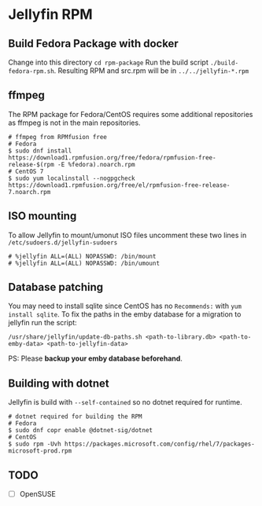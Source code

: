 # Jellyfin RPM

## Build Fedora Package with docker

Change into this directory `cd rpm-package`
Run the build script `./build-fedora-rpm.sh`.
Resulting RPM and src.rpm will be in `../../jellyfin-*.rpm`

## ffmpeg

The RPM package for Fedora/CentOS requires some additional repositories as ffmpeg is not in the main repositories.

```shell
# ffmpeg from RPMfusion free
# Fedora
$ sudo dnf install https://download1.rpmfusion.org/free/fedora/rpmfusion-free-release-$(rpm -E %fedora).noarch.rpm
# CentOS 7
$ sudo yum localinstall --nogpgcheck https://download1.rpmfusion.org/free/el/rpmfusion-free-release-7.noarch.rpm
```

## ISO mounting

To allow Jellyfin to mount/umonut ISO files uncomment these two lines in `/etc/sudoers.d/jellyfin-sudoers`
```
# %jellyfin ALL=(ALL) NOPASSWD: /bin/mount
# %jellyfin ALL=(ALL) NOPASSWD: /bin/umount
```

## Database patching

You may need to install sqlite since CentOS has no `Recommends:` with `yum install sqlite`.
To fix the paths in the emby database for a migration to jellyfin run the script:
```shell
/usr/share/jellyfin/update-db-paths.sh <path-to-library.db> <path-to-emby-data> <path-to-jellyfin-data>
```
PS: Please **backup your emby database beforehand**.

## Building with dotnet

Jellyfin is build with `--self-contained` so no dotnet required for runtime.

```shell
# dotnet required for building the RPM
# Fedora
$ sudo dnf copr enable @dotnet-sig/dotnet
# CentOS
$ sudo rpm -Uvh https://packages.microsoft.com/config/rhel/7/packages-microsoft-prod.rpm
```

## TODO

- [ ] OpenSUSE
